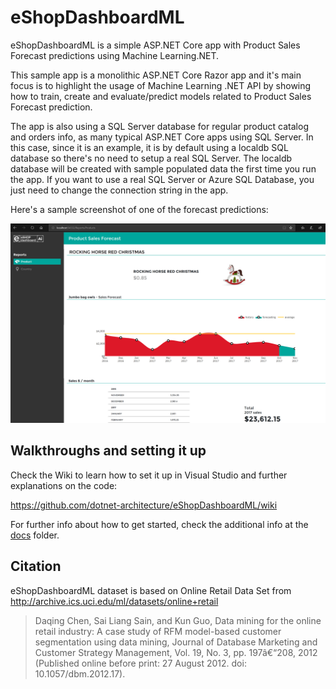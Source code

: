 # eShopDashboardML
eShopDashboardML is a simple ASP.NET Core app with Product Sales Forecast predictions using Machine Learning.NET.

This sample app is a monolithic ASP.NET Core Razor app and it's main focus is to highlight the usage of Machine Learning .NET API by showing how to train, create and evaluate/predict models related to Product Sales Forecast prediction.

The app is also using a SQL Server database for regular product catalog and orders info, as many typical ASP.NET Core apps using SQL Server. In this case, since it is an example, it is by default using a localdb SQL database so there's no need to setup a real SQL Server. The localdb database will be created with sample populated data the first time you run the app.
If you want to use a real SQL Server or Azure SQL Database, you just need to change the connection string in the app.

Here's a sample screenshot of one of the forecast predictions:

![image](./docs/images/eShopDashboard.png)

## Walkthroughs and setting it up

Check the Wiki to learn how to set it up in Visual Studio and further explanations on the code:

https://github.com/dotnet-architecture/eShopDashboardML/wiki

For further info about how to get started, check the additional info at the [docs](./docs/README.md) folder.

## Citation
eShopDashboardML dataset is based on Online Retail Data Set from http://archive.ics.uci.edu/ml/datasets/online+retail
> Daqing Chen, Sai Liang Sain, and Kun Guo, Data mining for the online retail industry: A case study of RFM model-based customer segmentation using data mining, Journal of Database Marketing and Customer Strategy Management, Vol. 19, No. 3, pp. 197â€“208, 2012 (Published online before print: 27 August 2012. doi: 10.1057/dbm.2012.17).


